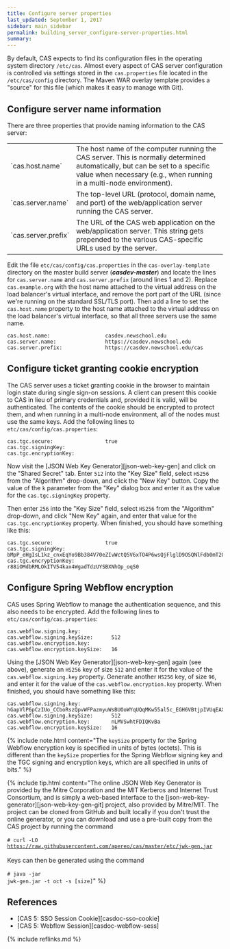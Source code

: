 ```yaml
---
title: Configure server properties
last_updated: September 1, 2017
sidebar: main_sidebar
permalink: building_server_configure-server-properties.html
summary:
---
```


By default, CAS expects to find its configuration files in the operating system directory `/etc/cas`. Almost every aspect of CAS server configuration is controlled via settings stored in the `cas.properties` file located in the `/etc/cas/config` directory. The Maven WAR overlay template provides a "source" for this file (which makes it easy to manage with Git).

## Configure server name information

There are three properties that provide naming information to the CAS server:

<table>
    <colgroup>
        <col width="25%" />
        <col width="75%" />
    </colgroup>
    <tbody>
        <tr>
            <td markdown="span">`cas.host.name`</td>
            <td markdown="span">The host name of the computer running the CAS server. This is normally determined automatically, but can be set to a specific value when necessary (e.g., when running in a multi-node environment).</td>
        </tr>
        <tr>
            <td markdown="span">`cas.server.name`</td>
            <td markdown="span">The top-level URL (protocol, domain name, and port) of the web/application server running the CAS server.</td>
        </tr>
        <tr>
            <td markdown="span">`cas.server.prefix`</td>
            <td markdown="span">The URL of the CAS web application on the web/application server. This string gets prepended to the various CAS-specific URLs used by the server.</td>
        </tr>
    </tbody>
</table>

Edit the file `etc/cas/config/cas.properties` in the `cas-overlay-template` directory on the master build server (***casdev-master***) and locate the lines for `cas.server.name` and `cas.server.prefix` (around lines 1 and 2). Replace `cas.example.org` with the host name attached to the virtual address on the load balancer's virtual interface, and remove the port part of the URL (since we're running on the standard SSL/TLS port). Then add a line to set the `cas.host.name` property to the host name attached to the virtual address on the load balancer's virtual interface, so that all three servers use the same name.

```properties
cas.host.name:                  casdev.newschool.edu
cas.server.name:                https://casdev.newschool.edu
cas.server.prefix:              https://casdev.newschool.edu/cas
```

## Configure ticket granting cookie encryption

The CAS server uses a ticket granting cookie in the browser to maintain login state during single sign-on sessions. A client can present this cookie to CAS in lieu of primary credentials and, provided it is valid, will be authenticated. The contents of the cookie should be encrypted to protect them, and when running in a multi-node environment, all of the nodes must use the same keys. Add the following lines to `etc/cas/config/cas.properties`:

```properties
cas.tgc.secure:                 true
cas.tgc.signingKey:
cas.tgc.encryptionKey:
```

Now visit the [JSON Web Key Generator][json-web-key-gen] and click on the "Shared Secret" tab. Enter `512` into the "Key Size" field, select `HS256` from the "Algorithm" drop-down, and click the "New Key" button. Copy the value of the `k` parameter from the "Key" dialog box and enter it as the value for the `cas.tgc.signingKey` property.

Then enter `256` into the "Key Size" field, select `HS256` from the "Algorithm" drop-down, and click "New Key" again, and enter that value for the `cas.tgc.encryptionKey` property. When finished, you should have something like this:

```properties
cas.tgc.secure:                 true
cas.tgc.signingKey:             bMpP_eHgIsL1kz_cnxEqYo9Bb384V70eZIvWctQ5V6xTO4P6wsQjFlglD9OSQNlFdb0mT2Q1E3qXdo05_tzrjQ
cas.tgc.encryptionKey:          r88iOMdbRMLOkITV54kax4WgadTdzUYSBXNhOp_oqS0
```

## Configure Spring Webflow encryption

CAS uses Spring Webflow to manage the authentication sequence, and this also needs to be encrypted. Add the following lines to `etc/cas/config/cas.properties`:

```properties
cas.webflow.signing.key:
cas.webflow.signing.keySize:      512
cas.webflow.encryption.key:
cas.webflow.encryption.keySize:   16
```

Using the [JSON Web Key Generator][json-web-key-gen] again (see above), generate an `HS256` key of size `512` and enter it for the value of the `cas.webflow.signing.key` property. Generate another `HS256` key, of size `96`, and enter it for the value of the `cas.webflow.encryption.key` property. When finished, you should have something like this:

```properties
cas.webflow.signing.key:          hGapVlP6pCzIUo_CCboRszQpvWFPazmyuWsBUOoWYqUQqMKw55al5c_EGH6VBtjpIVUqEAXcvLQjQ8HaVBEmDw
cas.webflow.signing.keySize:      512
cas.webflow.encryption.key:       nLMVSwhtFDIQKvBa
cas.webflow.encryption.keySize:   16
```

{% include note.html content="The `keySize` property for the Spring Webflow encryption key is specified in units of bytes (octets). This is different than the `keySize` properties for the Spring Webflow signing key and the TGC signing and encryption keys, which are all specified in units of bits." %}

{% include tip.html content="The online JSON Web Key Generator is provided by the Mitre Corporation and the MIT Kerberos and Internet Trust Consortium, and is simply a web-based interface to the [json-web-key-generator][json-web-key-gen-git] project, also provided by Mitre/MIT. The project can be cloned from GitHub and built locally if you don't trust the online generator, or you can download and use a pre-built copy from the CAS project by running the command<br/><br/>
<code># curl -LO https://raw.githubusercontent.com/apereo/cas/master/etc/jwk-gen.jar</code><br/><br/>
Keys can then be generated using the command<br/><br/>
<code># java -jar jwk-gen.jar -t oct -s [size]</code>" %}

## References

* [CAS 5: SSO Session Cookie][casdoc-sso-cookie]
* [CAS 5: Webflow Session][casdoc-webflow-sess]

{% include reflinks.md %}
